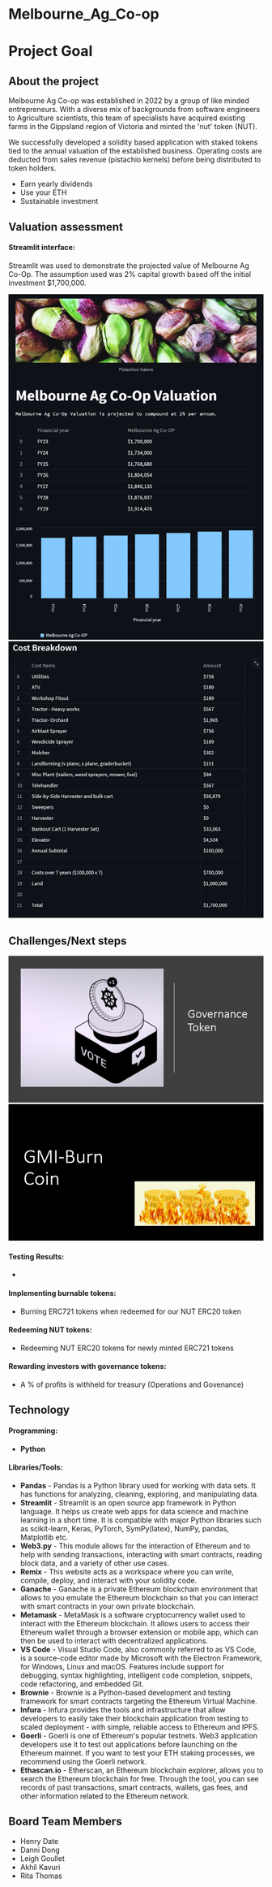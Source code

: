 # Melbourne_Ag_Co-op

# Project Goal

## About the project
Melbourne Ag Co-op was established in 2022 by a group of like minded entrepreneurs. With a diverse mix of backgrounds from software engineers to Agriculture scientists, this team of specialists have acquired existing farms in the Gippsland region of Victoria and minted the 'nut' token (NUT).

We successfully developed a solidity based application with staked tokens tied to the annual valuation of the established business. Operating costs are deducted from sales revenue (pistachio kernels) before being distributed to token holders. 

  - Earn yearly dividends
  - Use your ETH
  - Sustainable investment 

## Valuation assessment

#### Streamlit interface:

Streamlit was used to demonstrate the projected value of Melbourne Ag Co-Op.  The assumption used was 2% capital growth based off the initial investment $1,700,000.  

![streamlit interface](images/streamlit.png)
![streamlit cost breakdown](images/streamlit_cost_breakdown.png)

## Challenges/Next steps
![Governance Token](images/governance.png)
![Gonna Make It](images/gmi.png)

#### Testing Results:
*   

#### Implementing burnable tokens:
*   Burning ERC721 tokens when redeemed for our NUT ERC20 token  

#### Redeeming NUT tokens:
*   Redeeming NUT ERC20 tokens for newly minted ERC721 tokens 

#### Rewarding investors with governance tokens:
*   A % of profits is withheld for treasury (Operations and Govenance) 


## Technology
#### Programming: 
*  **Python** 
#### Libraries/Tools:
* **Pandas** - Pandas is a Python library used for working with data sets. It has functions for analyzing, 
cleaning, exploring, and manipulating data.
* **Streamlit** -  Streamlit is an open source app framework in Python language. It helps us create web apps for data science and machine learning in a short time. It is compatible with major Python libraries such as scikit-learn, Keras, PyTorch, SymPy(latex), NumPy, pandas, Matplotlib etc.
* **Web3.py** - This module allows for the interaction of Ethereum and to help with sending transactions, interacting with smart contracts, reading block data, and a variety of other use cases.
* **Remix** - This website acts as a workspace where you can write, compile, deploy, and interact with your solidity code.
* **Ganache** - Ganache is a private Ethereum blockchain environment that allows to you emulate the Ethereum blockchain so that you can interact with smart  contracts in your own private blockchain.
* **Metamask** - MetaMask is a software cryptocurrency wallet used to interact with the Ethereum blockchain. It allows users to access their Ethereum wallet through a browser extension or mobile app, which can then be used to interact with decentralized applications.
* **VS Code** - Visual Studio Code, also commonly referred to as VS Code, is a source-code editor made by Microsoft with the Electron Framework, for Windows, Linux and macOS. Features include support for debugging, syntax highlighting, intelligent code completion, snippets, code refactoring, and embedded Git.
* **Brownie** - Brownie is a Python-based development and testing framework for smart contracts targeting the Ethereum Virtual Machine.
* **Infura** - Infura provides the tools and infrastructure that allow developers to easily take their blockchain application from testing to scaled deployment - with simple, reliable access to Ethereum and IPFS.
* **Goerli** - Goerli is one of Ethereum's popular testnets. Web3 application developers use it to test out applications before launching on the Ethereum mainnet. If you want to test your ETH staking processes, we recommend using the Goerli network.
* **Ethascan.io** - Etherscan, an Ethereum blockchain explorer, allows you to search the Ethereum blockchain for free. Through the tool, you can see records of past transactions, smart contracts, wallets, gas fees, and other information related to the Ethereum network.

## Board Team Members
   *  Henry Date  
   *  Danni Dong
   *  Leigh Goullet
   *  Akhil Kavuri
   *  Rita Thomas

